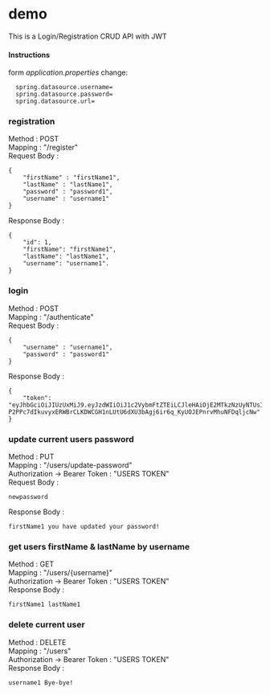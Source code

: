 # demo
This is a Login/Registration CRUD API with JWT

#### Instructions

form *application.properties* change:  
```
  spring.datasource.username=  
  spring.datasource.password=
  spring.datasource.url=  
```

### registration
Method : POST  
Mapping : "/register"  
Request Body :  
```
{  
    "firstName" : "firstName1",  
    "lastName" : "lastName1",  
    "password" : "password1",  
    "username" : "username1"  
}
```

Response Body :  
```
{
    "id": 1,  
    "firstName": "firstName1",  
    "lastName": "lastName1",  
    "username": "username1". 
}
```

### login
Method : POST  
Mapping : "/authenticate"  
Request Body :  
```
{
    "username" : "username1",  
    "password" : "password1"  
}
```  

Response Body :  
```
{
    "token": "eyJhbGciOiJIUzUxMiJ9.eyJzdWIiOiJ1c2VybmFtZTEiLCJleHAiOjE2MTkzNzUyNTUsImlhdCI6MTYxOTM1NzI1NX0.RlCnD1yHS8fU4mjK-P2PPc7dIkuvyxERWBrCLKDWCGH1nLUtU6dXU3bAgj6ir6q_KyUOJEPnrvMhuNFDqljcNw"
}
```

### update current users password 
Method : PUT  
Mapping : "/users/update-password"  
Authorization -> Bearer Token : "USERS TOKEN"  
Request Body :  
```
newpassword
```  
Response Body :  
```
firstName1 you have updated your password!
```


### get users firstName & lastName by username
Method : GET  
Mapping : "/users/{username}"  
Authorization -> Bearer Token : "USERS TOKEN"  
Response Body :  
```
firstName1 lastName1
```


### delete current user
Method : DELETE  
Mapping : "/users"  
Authorization -> Bearer Token : "USERS TOKEN"  
Response Body :  
```
username1 Bye-bye!
```


